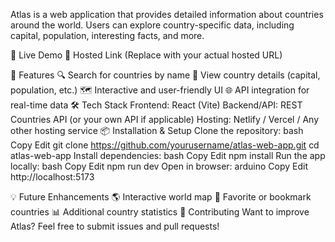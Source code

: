 Atlas is a web application that provides detailed information about countries around the world. Users can explore country-specific data, including capital, population, interesting facts, and more.

🚀 Live Demo
🔗 Hosted Link (Replace with your actual hosted URL)

🎯 Features
🔍 Search for countries by name
📍 View country details (capital, population, etc.)
🗺️ Interactive and user-friendly UI
🌐 API integration for real-time data
🛠️ Tech Stack
Frontend: React (Vite)
Backend/API: REST Countries API (or your own API if applicable)
Hosting: Netlify / Vercel / Any other hosting service
📦 Installation & Setup
Clone the repository:
bash
Copy
Edit
git clone https://github.com/yourusername/atlas-web-app.git
cd atlas-web-app
Install dependencies:
bash
Copy
Edit
npm install
Run the app locally:
bash
Copy
Edit
npm run dev
Open in browser:
arduino
Copy
Edit
http://localhost:5173

💡 Future Enhancements
🌎 Interactive world map
📌 Favorite or bookmark countries
📊 Additional country statistics
🤝 Contributing
Want to improve Atlas? Feel free to submit issues and pull requests!